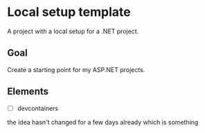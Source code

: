 # Local setup template 

A project with a local setup for a .NET project.

## Goal
Create a starting point for my ASP.NET projects.

## Elements 
- [ ] devcontainers

the idea hasn't changed for a few days already which is something
